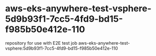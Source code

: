 # aws-eks-anywhere-test-vsphere-5d9b93f1-7cc5-4fd9-bd15-f985b50e412e-110
repository for use with E2E test job aws-eks-anywhere-test-vsphere:5d9b93f1-7cc5-4fd9-bd15-f985b50e412e-110
